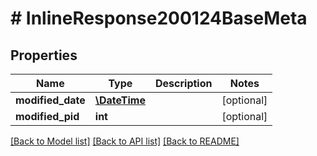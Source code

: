 # # InlineResponse200124BaseMeta

## Properties

Name | Type | Description | Notes
------------ | ------------- | ------------- | -------------
**modified_date** | [**\DateTime**](\DateTime.md) |  | [optional]
**modified_pid** | **int** |  | [optional]

[[Back to Model list]](../../README.md#models) [[Back to API list]](../../README.md#endpoints) [[Back to README]](../../README.md)
